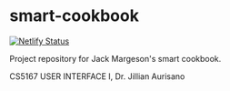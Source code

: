 # smart-cookbook 
[![Netlify Status](https://api.netlify.com/api/v1/badges/d1f124d5-80be-4ce3-ae7c-a8dfe44024bc/deploy-status)](https://app.netlify.com/sites/smart-cookbook/deploys)

Project repository for Jack Margeson's smart cookbook.

CS5167 USER INTERFACE I, Dr. Jillian Aurisano

